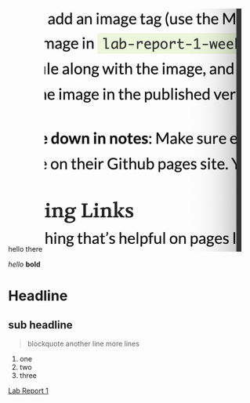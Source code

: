 hello there
![Image](screen.png)

*hello*
**bold**
# Headline
## sub headline

> blockquote 
> another line
> more lines

1. one
2. two 
3. three 

[Lab Report 1](lab-report-1-week-2.html)
